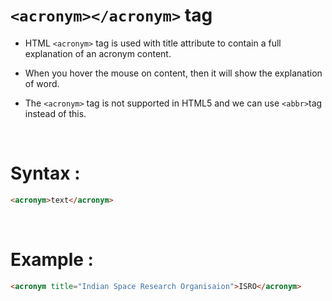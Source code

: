# `<acronym></acronym>` tag

- HTML `<acronym>` tag is used with title attribute to contain a full explanation of an acronym content.

- When you hover the mouse on content, then it will show the explanation of word.

* The `<acronym>` tag is not supported in HTML5 and we can use `<abbr>`tag instead of this.

&nbsp;

# Syntax :

```html
<acronym>text</acronym>
```

&nbsp;

# Example :

```html
<acronym title="Indian Space Research Organisaion">ISRO</acronym>
```

&nbsp;
